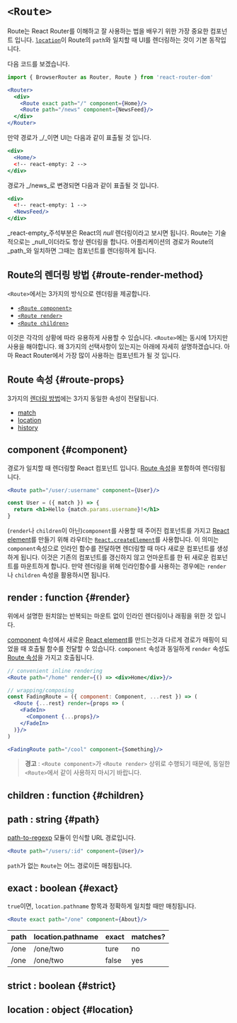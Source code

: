 # `<Route>`

Route는 React Router를 이해하고 잘 사용하는 법을 배우기 위한 가장 중요한 컴포넌트 입니다. [`location`](/api/location.md)이 Route의 `path`와 일치할 때 UI를 렌더링하는 것이 기본 동작입니다.

다음 코드를 보겠습니다.

```jsx
import { BrowserRouter as Router, Route } from 'react-router-dom'

<Router>
  <div>
    <Route exact path="/" component={Home}/>
    <Route path="/news" component={NewsFeed}/>
  </div>
</Router>
```

만약 경로가 _/_이면 UI는 다음과 같이 표출될 것 입니다.

```jsx
<div>
  <Home/>
  <!-- react-empty: 2 -->
</div>
```

경로가 _/news_로 변경되면 다음과 같이 표출될 것 입니다.

```jsx
<div>
  <!-- react-empty: 1 -->
  <NewsFeed/>
</div>
```

_react-empty_주석부분은 React의 _null_ 렌더링이라고 보시면 됩니다. Route는 기술적으로는 _null_이더라도 항상 렌더링을 합니다. 어플리케이션의 경로가 Route의 _path_와 일치하면 그때는 컴포넌트를 렌더링하게 됩니다.

## Route의 렌더링 방법 {#route-render-method}

`<Route>`에서는 3가지의 방식으로 렌더링을 제공합니다.

* [`<Route component>`](#component)
* [`<Route render>`](#render)
* [`<Route children>`](#children)

이것은 각각의 상황에 따라 유용하게 사용할 수 있습니다. `<Route>`에는 동시에 1가지만 사용을 해야합니다. 왜 3가지의 선택사항이 있는지는 아래에 자세히 설명하겠습니다. 아마 React Router에서 가장 많이 사용하는 컴포넌트가 될 것 입니다.

## Route 속성 {#route-props}

3가지의 [렌더링 방법](#route-render-method)에는 3가지 동일한 속성이 전달됩니다.

* [match](/api/match.md)
* [location](/api/location.md)
* [history](/api/history.md)

## component {#component}

경로가 일치할 때 렌더링할 React 컴포넌트 입니다. [Route 속성](#route-props)을 포함하여 렌더링됩니다.

```jsx
<Route path="/user/:username" component={User}/>

const User = ({ match }) => {
  return <h1>Hello {match.params.username}!</h1>
}
```

(`render`나 `children`이 아닌)`component`를 사용할 때 주어진 컴포넌트를 가지고 [React element](https://facebook.github.io/react/docs/rendering-elements.html)를 만들기 위해 라우터는 [`React.createElement`](https://facebook.github.io/react/docs/react-api.html#createelement)를 사용합니다. 이 의미는 `component`속성으로 인라인 함수를 전달하면 렌더링할 때 마다 새로운 컴포넌트를 생성하게 됩니다. 이것은 기존의 컴포넌트를 갱신하지 않고 언마운트를 한 뒤 새로운 컴포넌트를 마운트하게 합니다. 만약 렌더링을 위해 인라인함수를 사용하는 경우에는 `render`나 `children` 속성을 활용하시면 됩니다.

## render : function {#render}

위에서 설명한 원치않는 반복되는 마운트 없이 인라인 렌더링이나 래핑을 위한 것 입니다.

[component](#component) 속성에서 새로운 [React element](https://facebook.github.io/react/docs/rendering-elements.html)를 만드는것과 다르게 경로가 매핑이 되었을 때 호출될 함수를 전달할 수 있습니다. `component` 속성과 동일하게 `render` 속성도 [Route 속성](#route-props)을 가지고 호출됩니다.

```jsx
// convenient inline rendering
<Route path="/home" render={() => <div>Home</div>}/>

// wrapping/composing
const FadingRoute = ({ component: Component, ...rest }) => (
  <Route {...rest} render={props => (
    <FadeIn>
      <Component {...props}/>
    </FadeIn>
  )}/>
)

<FadingRoute path="/cool" component={Something}/>
```

> **경고** : `<Route component>`가 `<Route render>` 상위로 수행되기 때문에, 동일한 `<Route>`에서 같이 사용하지 마시기 바랍니다.

## children : function {#children}

## path : string {#path}

[path-to-regexp](https://www.npmjs.com/package/path-to-regexp) 모듈이 인식할 URL 경로입니다.

```jsx
<Route path="/users/:id" component={User}/>
```

`path`가 없는 `Route`는 어느 경로이든 매칭됩니다.

## exact : boolean {#exact}

`true`이면, `location.pathname` 항목과 정확하게 일치할 때만 매칭됩니다.

```jsx
<Route exact path="/one" component={About}/>
```

| path | location.pathname | exact | matches? |
| :--- | :--- | :--- | :--- |
| /one | /one/two | ture | no |
| /one | /one/two | false | yes |

## strict : boolean {#strict}

## location : object {#location}



